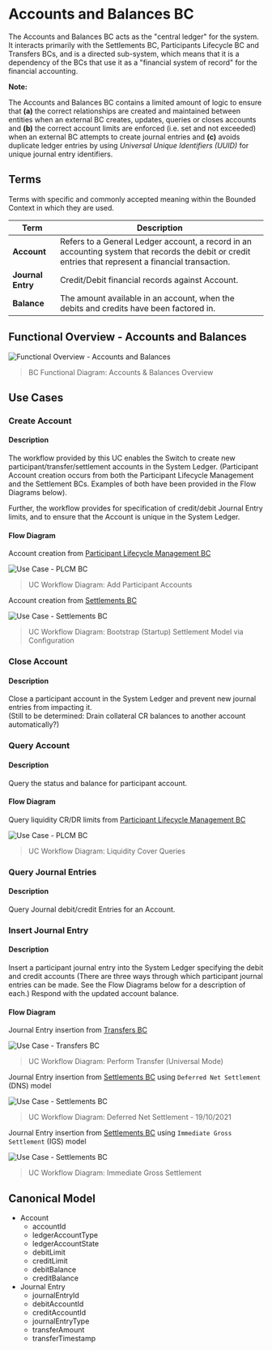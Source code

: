 # Accounts and Balances BC

The Accounts and Balances BC acts as the "central ledger" for the system. It interacts primarily with the Settlements BC, Participants Lifecycle BC and Transfers BCs, and is a directed sub-system, which means that it is a dependency of the BCs that use it as a "financial system of record" for the financial accounting.

**Note:**

The Accounts and Balances BC contains a limited amount of logic to ensure that **(a)** the correct relationships are created and maintained between entities when an external BC creates, updates, queries or closes accounts and **(b)** the correct account limits are enforced (i.e. set and not exceeded) when an external BC attempts to create journal entries and **\(c\)** avoids duplicate ledger entries by using *Universal Unique Identifiers (UUID)* for unique journal entry identifiers.

## Terms

Terms with specific and commonly accepted meaning within the Bounded Context in which they are used.

| Term              | Description                                                                                                                                           |
|-------------------|-------------------------------------------------------------------------------------------------------------------------------------------------------|
| **Account**       | Refers to a General Ledger account, a record in an accounting system that records the debit or credit entries that represent a financial transaction. |
| **Journal Entry** | Credit/Debit financial records against Account.                                                                                                       | 
| **Balance**       | The amount available in an account, when the debits and credits have been factored in.                                                                |

## Functional Overview - Accounts and Balances

![Functional Overview - Accounts and Balances](./assets/ML2RA_A&B-bcAccBal-FunctionalOverview_Mar22-c.png)
>BC Functional Diagram: Accounts & Balances Overview

## Use Cases

### Create Account

#### Description

The workflow provided by this UC enables the Switch to create new participant/transfer/settlement accounts in the System Ledger.  (Participant Account creation occurs from both the Participant Lifecycle Management and the Settlement BCs.  Examples of both have been provided in the Flow Diagrams below).

Further, the workflow provides for specification of credit/debit Journal Entry limits, and to ensure that the Account is unique in the System Ledger.

#### Flow Diagram

Account creation from [Participant Lifecycle Management BC](../participantLifecycleManagement/index.md)

![Use Case - PLCM BC](../participantLifecycleManagement/assets/ML2RA_PLM-ucAddParticipant_Mar22-a_P1-2.png)
>UC Workflow Diagram: Add Participant Accounts

Account creation from [Settlements BC](../settlements/index.md)

![Use Case - Settlements BC](../settlements/assets/ML2RA_SET-ucBootStrapSettleModViaConfig_Mar22-b.png)
>UC Workflow Diagram: Bootstrap (Startup) Settlement Model via Configuration

### Close Account

#### Description

Close a participant account in the System Ledger and prevent new journal entries from impacting it. <br/>(Still to be determined: Drain collateral CR balances to another account automatically?)

### Query Account

#### Description

Query the status and balance for participant account.

#### Flow Diagram

Query liquidity CR/DR limits from [Participant Lifecycle Management BC](../participantLifecycleManagement/index.md)

![Use Case - PLCM BC](../participantLifecycleManagement/assets/ML2RA_PLM-ucLiquidityCoverQueries_Mar22-a.png)
>UC Workflow Diagram: Liquidity Cover Queries

### Query Journal Entries

#### Description

Query Journal debit/credit Entries for an Account.

### Insert Journal Entry

#### Description

Insert a participant journal entry into the System Ledger specifying the debit and credit accounts (There are three ways through which participant journal entries can be made.  See the Flow Diagrams below for a description of each.)
Respond with the updated account balance.

#### Flow Diagram

Journal Entry insertion from [Transfers BC](../transfers/index.md)

![Use Case - Transfers BC](../transfers/assets/ML2RA_TFR-ucPerformUniversalTransfer_Mar22-a1.png)
>UC Workflow Diagram: Perform Transfer (Universal Mode)

Journal Entry insertion from [Settlements BC](../settlements/index.md) using `Deferred Net Settlement` (DNS) model

![Use Case - Settlements BC](../settlements/assets/ML2RA_SET-ucDeferNetSettle_Mar22-a-P1-2.png)
>UC Workflow Diagram: Deferred Net Settlement - 19/10/2021

Journal Entry insertion from [Settlements BC](../settlements/index.md) using `Immediate Gross Settlement` (IGS) model

![Use Case - Settlements BC](../settlements/assets/ML2RA_SET-ucInstantGrossSettle_Mar22-a.png)
>UC Workflow Diagram: Immediate Gross Settlement

## Canonical Model

- Account
  - accountId
  - ledgerAccountType
  - ledgerAccountState
  - debitLimit
  - creditLimit
  - debitBalance
  - creditBalance
- Journal Entry
  - journalEntryId
  - debitAccountId
  - creditAccountId
  - journalEntryType
  - transferAmount
  - transferTimestamp

<!-- Footnotes themselves at the bottom. -->
<!-- ## Notes -->

[^1]: Common Interfaces: [Mojaloop Common Interface List](../../commonInterfaces.md)
